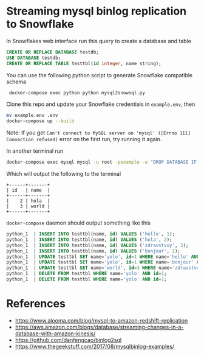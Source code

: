# Streaming mysql binlog replication to Snowflake


In Snowflakes web interface run this query to create a database and table
```sql
CREATE OR REPLACE DATABASE testdb;
USE DATABASE testdb;
CREATE OR REPLACE TABLE testtbl(id integer, name string);
```

You can use the following python script to generate Snowflake compatible schema
```bash
 docker-compose exec python python mysql2snowsql.py
```

Clone this repo and update your Snowflake credentials in `example.env`, then
```bash
mv example.env .env
docker-compose up --build
```

Note: If you get `Can't connect to MySQL server on 'mysql' ([Errno 111] Connection refused)` error on the first run, try running it again.

In another terminal run
```bash
docker-compose exec mysql mysql -u root -pexample -e "DROP DATABASE IF EXISTS testdb; CREATE DATABASE testdb; USE testdb; CREATE TABLE testtbl (id int, name varchar(255)); INSERT INTO testtbl VALUES (1, 'hello'), (2, 'hola'), (3, 'zdravstvuy'), (1, 'bonjour'); UPDATE testtbl SET name = 'yolo' WHERE id = 1; UPDATE testtbl SET name = 'world' WHERE id = 3; DELETE FROM testtbl WHERE id = 1; SELECT * FROM testtbl;"
```

Which will output the following to the terminal
```
+------+-------+
| id   | name  |
+------+-------+
|    2 | hola  |
|    3 | world |
+------+-------+
```

`docker-compose` daemon should output something like this
```sql
python_1  | INSERT INTO testtbl(name, id) VALUES ('hello', 1);
python_1  | INSERT INTO testtbl(name, id) VALUES ('hola', 2);
python_1  | INSERT INTO testtbl(name, id) VALUES ('zdravstvuy', 3);
python_1  | INSERT INTO testtbl(name, id) VALUES ('bonjour', 1);
python_1  | UPDATE testtbl SET name='yolo', id=1 WHERE name='hello' AND id=1;
python_1  | UPDATE testtbl SET name='yolo', id=1 WHERE name='bonjour' AND id=1;
python_1  | UPDATE testtbl SET name='world', id=3 WHERE name='zdravstvuy' AND id=3;
python_1  | DELETE FROM testtbl WHERE name='yolo' AND id=1;
python_1  | DELETE FROM testtbl WHERE name='yolo' AND id=1;
```

# References
- https://www.alooma.com/blog/mysql-to-amazon-redshift-replication
- https://aws.amazon.com/blogs/database/streaming-changes-in-a-database-with-amazon-kinesis/
- https://github.com/danfengcao/binlog2sql
- https://www.thegeekstuff.com/2017/08/mysqlbinlog-examples/